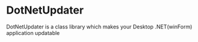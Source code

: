 # DotNetUpdater
DotNetUpdater is a class library which makes your Desktop .NET(winForm) application updatable 
